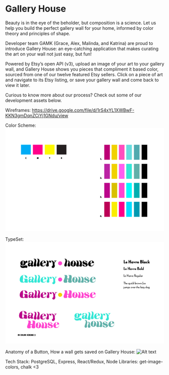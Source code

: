 # Gallery House

Beauty is in the eye of the beholder, but composition is a science. Let us help you build the perfect gallery wall for your home, informed by color theory and principles of shape. 

Developer team GAMK (Grace, Alex, Malinda, and Katrina) are proud to introduce Gallery House: an eye-catching application that makes curating the art on your wall not just easy, but fun!

Powered by Etsy’s open API (v3), upload an image of your art to your gallery wall, and Gallery House shows you pieces that compliment it based color, sourced from one of our twelve featured Etsy sellers. Click on a piece of art and navigate to its Etsy listing, or save your gallery wall and come back to view it later.

Curious to know more about our process? Check out some of our development assets below.  

Wireframes: https://drive.google.com/file/d/1rS4xYL1XWBwF-KKN3gmDqnZCiYj1GNdu/view

Color Scheme: 
![Alt text](public/images/colors_gallery_house.jpg)

TypeSet: 
![Alt text](public/images/text_gallery_house.jpg)

Anatomy of a Button, How a wall gets saved on Gallery House: 
![Alt text](public/images/anatomy_of_a_button_gallery_house.jpg)

Tech Stack: PostgreSQL, Express, React/Redux, Node
Libraries: get-image-colors, chalk <3

